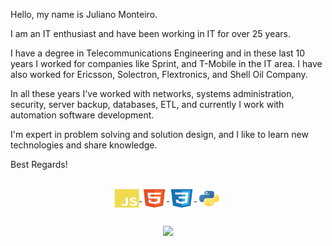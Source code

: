 Hello, my name is Juliano Monteiro.

I am an IT enthusiast and have been working in IT for over 25 years. 

I have a degree in Telecommunications Engineering and in these last 10 years I worked for companies like Sprint, and T-Mobile in the IT area. 
I have also worked for Ericsson, Solectron, Flextronics, and Shell Oil Company.

In all these years I've worked with networks, systems administration, security, server backup, databases, ETL, and currently I work with automation software development.

I'm expert in problem solving and solution design, and I like to learn new technologies and share knowledge.

Best Regards!

<div align="center">
  <a href="https://github.com/julianomont">

<div style="display: inline_block"><br>
  <img align="center" alt="Icone-Js" height="30" width="40" src="https://raw.githubusercontent.com/devicons/devicon/master/icons/javascript/javascript-plain.svg">
  <img align="center" alt="Icone-HTML" height="30" width="40" src="https://raw.githubusercontent.com/devicons/devicon/master/icons/html5/html5-original.svg">
  <img align="center" alt="Icone-CSS" height="30" width="40" src="https://raw.githubusercontent.com/devicons/devicon/master/icons/css3/css3-original.svg">
  <img align="center" alt="Rafa-Python" height="30" width="40" src="https://raw.githubusercontent.com/devicons/devicon/master/icons/python/python-original.svg">
</div>

  ##
  
<div>
  <a href="https://www.linkedin.com/in/julianofmonteiro/" target="_blank"><img src="https://img.shields.io/badge/LinkedIn-0077B5?style=for-the-badge&logo=linkedin&logoColor=white" target="_blank"></a>
</div>
